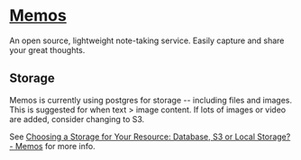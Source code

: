 # [Memos](https://usememos.com/)

An open source, lightweight note-taking service. Easily capture and share your great thoughts.

## Storage

Memos is currently using postgres for storage -- including files and images.
This is suggested for when text > image content.  If lots of images or video are added, consider changing to S3.

See [Choosing a Storage for Your Resource: Database, S3 or Local Storage? - Memos](https://www.usememos.com/blog/choosing-a-storage-for-your-resource) for more info.
